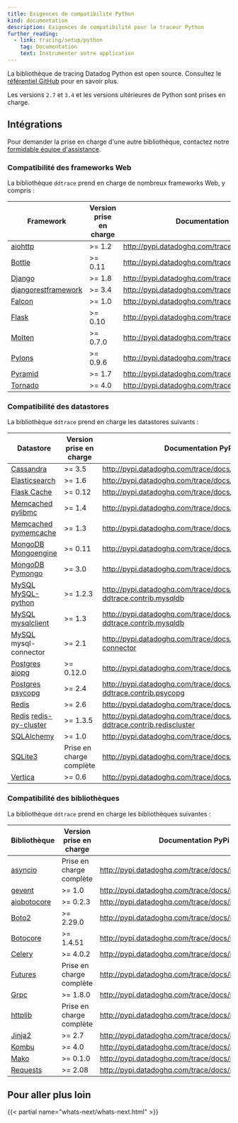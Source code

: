 ```yaml
---
title: Exigences de compatibilité Python
kind: documentation
description: Exigences de compatibilité pour le traceur Python
further_reading:
  - link: tracing/setup/python
    tag: Documentation
    text: Instrumenter votre application
---
```

La bibliothèque de tracing Datadog Python est open source. Consultez le [référentiel GitHub][1] pour en savoir plus.

Les versions `2.7` et `3.4` et les versions ultérieures de Python sont prises en charge.

## Intégrations

Pour demander la prise en charge d'une autre bibliothèque, contactez notre [formidable équipe d'assistance][2].

### Compatibilité des frameworks Web

La bibliothèque `ddtrace` prend en charge de nombreux frameworks Web, y compris :

| Framework                | Version prise en charge | Documentation PyPi de Datadog                                  |
|--------------------------|-------------------------|----------------------------------------------------------------|
| [aiohttp][3]             | >= 1.2                  | http://pypi.datadoghq.com/trace/docs/integrations.html#aiohttp |
| [Bottle][4]              | >= 0.11                 | http://pypi.datadoghq.com/trace/docs/integrations.html#bottle  |
| [Django][5]              | >= 1.8                  | http://pypi.datadoghq.com/trace/docs/integrations.html#django  |
| [djangorestframework][5] | >= 3.4                  | http://pypi.datadoghq.com/trace/docs/integrations.html#django  |
| [Falcon][6]              | >= 1.0                  | http://pypi.datadoghq.com/trace/docs/integrations.html#falcon  |
| [Flask][7]               | >= 0.10                 | http://pypi.datadoghq.com/trace/docs/integrations.html#flask   |
| [Molten][8]              | >= 0.7.0                | http://pypi.datadoghq.com/trace/docs/integrations.html#molten  |
| [Pylons][9]              | >= 0.9.6                | http://pypi.datadoghq.com/trace/docs/integrations.html#pylons  |
| [Pyramid][10]            | >= 1.7                  | http://pypi.datadoghq.com/trace/docs/integrations.html#pyramid |
| [Tornado][11]            | >= 4.0                  | http://pypi.datadoghq.com/trace/docs/integrations.html#tornado |

### Compatibilité des datastores

La bibliothèque `ddtrace` prend en charge les datastores suivants :

| Datastore                          | Version prise en charge  | Documentation PyPi de Datadog                                                              |
|------------------------------------|--------------------------|--------------------------------------------------------------------------------------------|
| [Cassandra][12]                    | >= 3.5                   | http://pypi.datadoghq.com/trace/docs/integrations.html#cassandra                           |
| [Elasticsearch][13]                | >= 1.6                   | http://pypi.datadoghq.com/trace/docs/integrations.html#elasticsearch                       |
| [Flask Cache][14]                  | >= 0.12                  | http://pypi.datadoghq.com/trace/docs/integrations.html#flask-cache                         |
| [Memcached][15] [pylibmc][16]      | >= 1.4                   | http://pypi.datadoghq.com/trace/docs/integrations.html#pylibmc                             |
| [Memcached][15] [pymemcache][17]   | >= 1.3                   | http://pypi.datadoghq.com/trace/docs/integrations.html#pymemcache                          |
| [MongoDB][18] [Mongoengine][19]    | >= 0.11                  | http://pypi.datadoghq.com/trace/docs/integrations.html#mongoengine                         |
| [MongoDB][18] [Pymongo][20]        | >= 3.0                   | http://pypi.datadoghq.com/trace/docs/integrations.html#pymongo                             |
| [MySQL][21] [MySQL-python][22]     | >= 1.2.3                 | http://pypi.datadoghq.com/trace/docs/integrations.html#module-ddtrace.contrib.mysqldb      |
| [MySQL][21] [mysqlclient][23]      | >= 1.3                   | http://pypi.datadoghq.com/trace/docs/integrations.html#module-ddtrace.contrib.mysqldb      |
| [MySQL][21] mysql-connector        | >= 2.1                   | http://pypi.datadoghq.com/trace/docs/integrations.html#mysql-connector                     |
| [Postgres][24] [aiopg][25]         | >= 0.12.0                | http://pypi.datadoghq.com/trace/docs/integrations.html#aiopg                               |
| [Postgres][24] [psycopg][26]       | >= 2.4                   | http://pypi.datadoghq.com/trace/docs/integrations.html#module-ddtrace.contrib.psycopg      |
| [Redis][27]                        | >= 2.6                   | http://pypi.datadoghq.com/trace/docs/integrations.html#redis                               |
| [Redis][27] [redis-py-cluster][28] | >= 1.3.5                 | http://pypi.datadoghq.com/trace/docs/integrations.html#module-ddtrace.contrib.rediscluster |
| [SQLAlchemy][29]                   | >= 1.0                   | http://pypi.datadoghq.com/trace/docs/integrations.html#sqlalchemy                          |
| [SQLite3][30]                      | Prise en charge complète | http://pypi.datadoghq.com/trace/docs/integrations.html#sqlite                              |
| [Vertica][31]                      | >= 0.6                   | http://pypi.datadoghq.com/trace/docs/integrations.html#vertica                             |

### Compatibilité des bibliothèques

La bibliothèque `ddtrace` prend en charge les bibliothèques suivantes :

| Bibliothèque      | Version prise en charge  | Documentation PyPi de Datadog                                      |
|-------------------|--------------------------|--------------------------------------------------------------------|
| [asyncio][32]     | Prise en charge complète | http://pypi.datadoghq.com/trace/docs/integrations.html#asyncio     |
| [gevent][33]      | >= 1.0                   | http://pypi.datadoghq.com/trace/docs/integrations.html#gevent      |
| [aiobotocore][34] | >= 0.2.3                 | http://pypi.datadoghq.com/trace/docs/integrations.html#aiobotocore |
| [Boto2][34]       | >= 2.29.0                | http://pypi.datadoghq.com/trace/docs/integrations.html#boto2       |
| [Botocore][34]    | >= 1.4.51                | http://pypi.datadoghq.com/trace/docs/integrations.html#botocore    |
| [Celery][35]      | >= 4.0.2                 | http://pypi.datadoghq.com/trace/docs/integrations.html#celery      |
| [Futures][36]     | Prise en charge complète | http://pypi.datadoghq.com/trace/docs/integrations.html#futures     |
| [Grpc][37]        | >= 1.8.0                 | http://pypi.datadoghq.com/trace/docs/integrations.html#grpc        |
| [httplib][38]     | Prise en charge complète | http://pypi.datadoghq.com/trace/docs/integrations.html#httplib     |
| [Jinja2][39]      | >= 2.7                   | http://pypi.datadoghq.com/trace/docs/integrations.html#jinja2      |
| [Kombu][40]       | >= 4.0                   | http://pypi.datadoghq.com/trace/docs/integrations.html#kombu       |
| [Mako][41]        | >= 0.1.0                 | http://pypi.datadoghq.com/trace/docs/integrations.html#mako        |
| [Requests][42]    | >= 2.08                  | http://pypi.datadoghq.com/trace/docs/integrations.html#requests    |


## Pour aller plus loin

{{< partial name="whats-next/whats-next.html" >}}

[1]: https://github.com/DataDog/dd-trace-py
[2]: /fr/help
[3]: https://aiohttp.readthedocs.io
[4]: https://bottlepy.org
[5]: https://www.djangoproject.com
[6]: https://falconframework.org
[7]: http://flask.pocoo.org
[8]: https://moltenframework.com
[9]: http://pylonsproject.org
[10]: https://trypyramid.com
[11]: http://www.tornadoweb.org
[12]: https://cassandra.apache.org
[13]: https://www.elastic.co/products/elasticsearch
[14]: https://pythonhosted.org/Flask-Cache
[15]: https://memcached.org
[16]: http://sendapatch.se/projects/pylibmc
[17]: https://pymemcache.readthedocs.io
[18]: https://www.mongodb.com/what-is-mongodb
[19]: http://mongoengine.org
[20]: https://api.mongodb.com/python/current
[21]: https://www.mysql.com
[22]: https://pypi.org/project/MySQL-python
[23]: https://pypi.org/project/mysqlclient
[24]: https://www.postgresql.org
[25]: https://aiopg.readthedocs.io
[26]: http://initd.org/psycopg
[27]: https://redis.io
[28]: https://redis-py-cluster.readthedocs.io
[29]: https://www.sqlalchemy.org
[30]: https://www.sqlite.org
[31]: https://www.vertica.com
[32]: https://docs.python.org/3/library/asyncio.html
[33]: http://www.gevent.org
[34]: http://docs.pythonboto.org/en/latest
[35]: http://www.celeryproject.org
[36]: https://docs.python.org/3/library/concurrent.futures.html
[37]: https://grpc.io
[38]: https://docs.python.org/2/library/httplib.html
[39]: http://jinja.pocoo.org
[40]: https://kombu.readthedocs.io/en/latest
[41]: https://www.makotemplates.org
[42]: http://docs.python-requests.org/en/master
